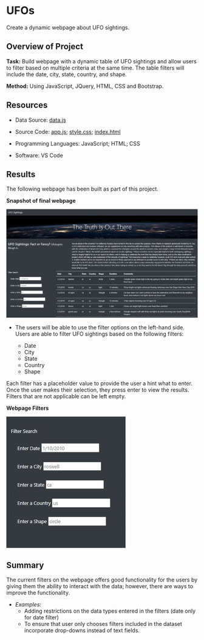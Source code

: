 # UFOs
Create a dynamic webpage about UFO sightings.

## Overview of Project
**Task:** Build webpage with a dynamic table of UFO sightings and allow users to filter based on multiple criteria at the same time. The table filters will include the date, city, state, country, and shape. 

**Method:** Using JavaScript, JQuery, HTML, CSS and Bootstrap.


## Resources
- Data Source: [data.js](static/js/data.js)
- Source Code: 
    [app.js](static/js/app.js); [style.css](static/css/style.css); [index.html](index.html)
  
- Programming Languages: JavaScript; HTML; CSS
- Software: VS Code

## Results

The following webpage has been built as part of this project.


**Snapshot of final webpage**

![static/images/UFO_Website](static/images/UFO_Website.PNG)


- The users will be able to use the filter options on the left-hand side. Users are able to filter UFO sightings based on the following filters:

    - Date
    - City
    - State
    - Country
    - Shape

Each filter has a placeholder value to provide the user a hint what to enter. Once the user makes their selection, they press enter to view the results.
Filters that are not applicable can be left empty.

**Webpage Filters**

![static/images/Search_bar](static/images/Search_bar.PNG)


## Summary
The current filters on the webpage offers good functionality for the users by giving them the ability to interact with the data; however, there are ways to improve the functionality. 

- *Examples:*
    - Adding restrictions on the data types entered in the filters (date only for date filter)
    - To ensure that user only chooses filters included in the dataset incorporate drop-downs instead of text fields. 
